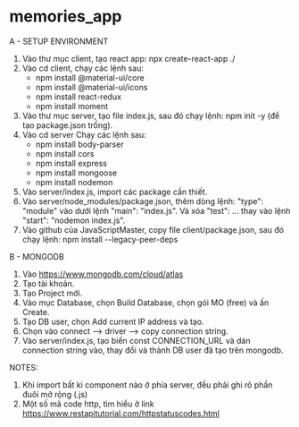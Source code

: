 # memories_app
A - SETUP ENVIRONMENT
1. Vào thư mục client, tạo react app: npx create-react-app ./
2. Vào cd client, chạy các lệnh sau:
    + npm install @material-ui/core
    + npm install @material-ui/icons
    + npm install react-redux
    + npm install moment
3. Vào thư mục server, tạo file index.js, sau đó chạy lệnh: npm init -y (để tạo package.json trống).
4. Vào cd server Chạy các lệnh sau:
    + npm install body-parser
    + npm install cors
    + npm install express
    + npm install mongoose
    + npm install nodemon
5. Vào server/index.js, import các package cần thiết.
6. Vào server/node_modules/package.json, thêm dòng lệnh: "type": "module" vào dưới lệnh "main": "index.js". Và xóa "test": ... thay vào lệnh "start": "nodemon index.js".
7. Vào github của JavaScriptMaster, copy file client/package.json, sau đó chạy lệnh: npm install --legacy-peer-deps

B - MONGODB
1. Vào https://www.mongodb.com/cloud/atlas
2. Tạo tài khoản.
3. Tạo Project mới.
4. Vào mục Database, chọn Build Database, chọn gói MO (free) và ấn Create.
5. Tạo DB user, chọn Add current IP address và tạo.
6. Chọn vào connect --> driver --> copy connection string.
7. Vào server/index.js, tạo biến const CONNECTION_URL và dán connection string vào, thay đổi <username> và <password> thành DB user đã tạo trên mongodb.

NOTES:
1. Khi import bất kì component nào ở phía server, đều phải ghi rõ phần đuôi mở rộng (.js)
2. Một số mã code http, tìm hiểu ở link https://www.restapitutorial.com/httpstatuscodes.html